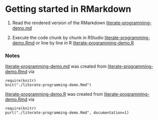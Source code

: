 # Getting started in RMarkdown

1. Read the rendered version of the RMarkdown [literate-programming-demo.md](./literate-programming-demo.md)

2. Execute the code 
chunk by chunk in RStudio [literate-programming-demo.Rmd](./literate-programming-demo.Rmd)
or 
line by line in R [literate-programming-demo.R](./literate-programming-demo.R)

### Notes

[literate-programming-demo.md](./literate-programming-demo.md) was created from [literate-programming-demo.Rmd](./literate-programming-demo.Rmd) via
```
require(knitr)
knit("./literate-programming-demo.Rmd")
```

[literate-programming-demo.R](./literate-programming-demo.R) was created from [literate-programming-demo.Rmd](./literate-programming-demo.Rmd) via
```
require(knitr)
purl("./literate-programming-demo.Rmd", documentation=1)
```
